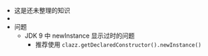 - 这是还未整理的知识
-
- 问题
	- JDK 9 中 newInstance 显示过时的问题
		- 推荐使用 `clazz.getDeclaredConstructor().newInstance()`